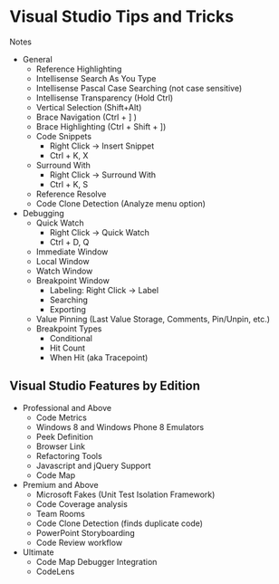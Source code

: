 # Visual Studio Tips and Tricks

Notes

- General
    - Reference Highlighting
    - Intellisense Search As You Type
    - Intellisense Pascal Case Searching (not case sensitive)
    - Intellisense Transparency (Hold Ctrl)
    - Vertical Selection (Shift+Alt)
    - Brace Navigation (Ctrl + ] )
    - Brace Highlighting (Ctrl + Shift + ])
    - Code Snippets
        - Right Click -> Insert Snippet
        - Ctrl + K, X
    - Surround With
        - Right Click -> Surround With
        - Ctrl + K, S
    - Reference Resolve
    - Code Clone Detection (Analyze menu option)
- Debugging
    - Quick Watch 
		- Right Click -> Quick Watch
		- Ctrl + D, Q
    - Immediate Window
    - Local Window
    - Watch Window
    - Breakpoint Window
        - Labeling: Right Click -> Label
        - Searching
        - Exporting
    - Value Pinning (Last Value Storage, Comments, Pin/Unpin, etc.)
    - Breakpoint Types
        - Conditional
        - Hit Count
        - When Hit (aka Tracepoint)

## Visual Studio Features by Edition

- Professional and Above
    - Code Metrics
    - Windows 8 and Windows Phone 8 Emulators
    - Peek Definition
    - Browser Link
    - Refactoring Tools
    - Javascript and jQuery Support
    - Code Map
- Premium and Above
    - Microsoft Fakes (Unit Test Isolation Framework)
    - Code Coverage analysis
    - Team Rooms
    - Code Clone Detection (finds duplicate code)
    - PowerPoint Storyboarding
    - Code Review workflow
- Ultimate
    - Code Map Debugger Integration
    - CodeLens 
